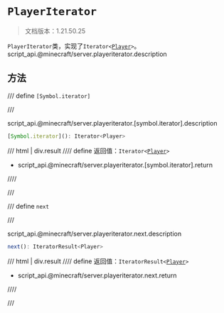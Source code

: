 # `PlayerIterator`

> 文档版本：1.21.50.25

`PlayerIterator`类，实现了<code>Iterator&lt;<a href="../player/">Player</a>&gt;</code>。script_api.@minecraft/server.playeriterator.description

## 方法

/// define
`[Symbol.iterator]`


///

script_api.@minecraft/server.playeriterator.[symbol.iterator].description

```js
[Symbol.iterator](): Iterator<Player>
```

/// html | div.result
//// define
返回值：<code>Iterator&lt;<a href="../player/">Player</a>&gt;</code>

- script_api.@minecraft/server.playeriterator.[symbol.iterator].return


////

///


/// define
`next`


///

script_api.@minecraft/server.playeriterator.next.description

```js
next(): IteratorResult<Player>
```

/// html | div.result
//// define
返回值：<code>IteratorResult&lt;<a href="../player/">Player</a>&gt;</code>

- script_api.@minecraft/server.playeriterator.next.return


////

///

